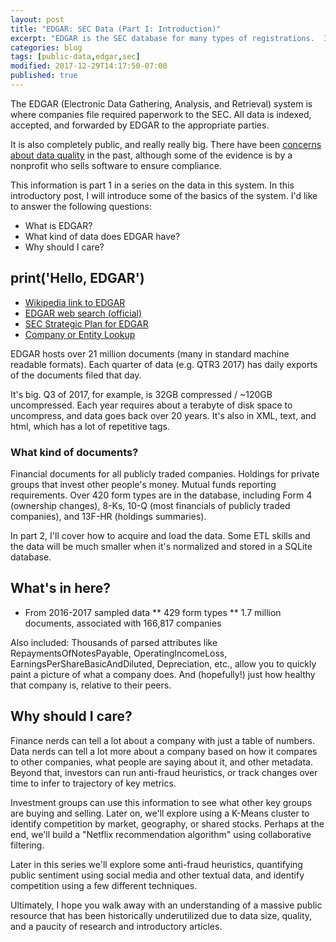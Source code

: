 ```yaml
---
layout: post
title: "EDGAR: SEC Data (Part I: Introduction)"
excerpt: "EDGAR is the SEC database for many types of registrations.  It's also a humungous dataset."
categories: blog
tags: [public-data,edgar,sec]
modified: 2017-12-29T14:17:50-07:00
published: true
---
```

The EDGAR (Electronic Data Gathering, Analysis, and Retrieval) system is where companies file required paperwork to the SEC.  All data is indexed, accepted, and forwarded by EDGAR to the appropriate parties.

It is also completely public, and really really big.  There have been [concerns about data quality](http://oversight.house.gov/wp-content/uploads/2013/09/2013-09-10-DEI-to-White-re-Interactive-Data-Rule.pdf) in the past, although some of the evidence is by a nonprofit who sells software to ensure compliance.

This information is part 1 in a series on the data in this system.  In this introductory post, I will introduce some of the basics of the system.  I'd like to answer the following questions:
* What is EDGAR?
* What kind of data does EDGAR have?
* Why should I care?

## print('Hello, EDGAR')
* [Wikipedia link to EDGAR](https://en.wikipedia.org/wiki/EDGAR)
* [EDGAR web search (official)](https://www.sec.gov/edgar/searchedgar/webusers.htm)
* [SEC Strategic Plan for EDGAR](https://www.sec.gov/about/sec-strategic-plan-2014-2018-draft.pdf)
* [Company or Entity Lookup](https://www.sec.gov/edgar/searchedgar/cik.htm)

EDGAR hosts over 21 million documents (many in standard machine readable formats).  Each quarter of data (e.g. QTR3 2017) has daily exports of the documents filed that day.

It's big.  Q3 of 2017, for example, is 32GB compressed / ~120GB uncompressed.  Each year requires about a terabyte of disk space to uncompress, and data goes back over 20 years.  It's also in XML, text, and html, which has a lot of repetitive tags.

### What kind of documents?
Financial documents for all publicly traded companies.  Holdings for private groups that invest other people's money.  Mutual funds reporting requirements.  Over 420 form types are in the database, including Form 4 (ownership changes), 8-Ks, 10-Q (most financials of publicly traded companies), and 13F-HR (holdings summaries).

In part 2, I'll cover how to acquire and load the data.  Some ETL skills and the data will be much smaller when it's normalized and stored in a SQLite database.

## What's in here?
* From 2016-2017 sampled data
** 429 form types
** 1.7 million documents, associated with 166,817 companies

Also included: Thousands of parsed attributes like RepaymentsOfNotesPayable, OperatingIncomeLoss, EarningsPerShareBasicAndDiluted, Depreciation, etc., allow you to quickly paint a picture of what a company does.  And (hopefully!) just how healthy that company is, relative to their peers.


## Why should I care?
Finance nerds can tell a lot about a company with just a table of numbers.  Data nerds can tell a lot more about a company based on how it compares to other companies, what people are saying about it, and other metadata.  Beyond that, investors can run anti-fraud heuristics, or track changes over time to infer to trajectory of key metrics.

Investment groups can use this information to see what other key groups are buying and selling.  Later on, we'll explore using a K-Means cluster to identify competition by market, geography, or shared stocks.  Perhaps at the end, we'll build a "Netflix recommendation algorithm" using collaborative filtering.

Later in this series we'll explore some anti-fraud heuristics, quantifying public sentiment using social media and other textual data, and identify competition using a few different techniques.

Ultimately, I hope you walk away with an understanding of a massive public resource that has been historically underutilized due to data size, quality, and a paucity of research and introductory articles.